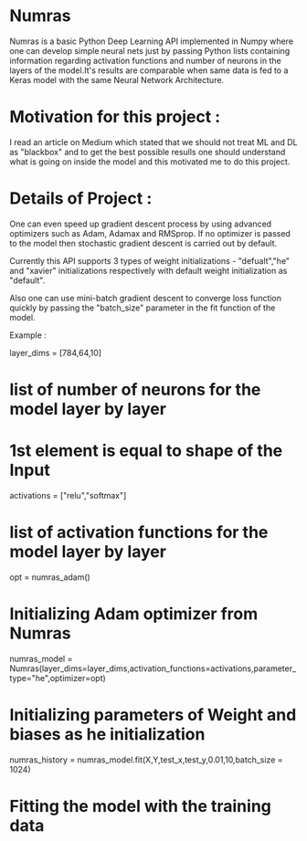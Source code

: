 # Numras

Numras is a basic Python Deep Learning API implemented in Numpy where one can develop simple neural nets just by passing Python lists containing information regarding activation functions and number of neurons in the layers of the model.It's results are comparable when same data is fed to a Keras model with the same Neural Network Architecture.

# Motivation for this project :

I read an article on Medium which stated that we should not treat ML and DL as "blackbox" and to get the best possible resulls one should understand what is going on inside the model and this motivated me to do this project.

# Details of Project :

One can even speed up gradient descent process by using advanced optimizers such as Adam, Adamax and RMSprop. If no optimizer is passed to the model then stochastic gradient descent is carried out by default. 

Currently this API supports 3 types of weight initializations - "defualt","he" and "xavier" initializations respectively with default weight initialization as "default". 

Also one can use mini-batch gradient descent to converge loss function quickly by passing the "batch_size" parameter in the fit function of the model.

Example : 

layer_dims = [784,64,10]

# list of number of neurons for the model layer by layer 
# 1st element is equal to shape of the Input

activations = ["relu","softmax"]
# list of activation functions for the model layer by layer 

opt = numras_adam()
# Initializing Adam optimizer from Numras

numras_model = Numras(layer_dims=layer_dims,activation_functions=activations,parameter_type="he",optimizer=opt)
# Initializing parameters of Weight and biases as he initialization 

numras_history = numras_model.fit(X,Y,test_x,test_y,0.01,10,batch_size = 1024)
# Fitting the model with the training data
